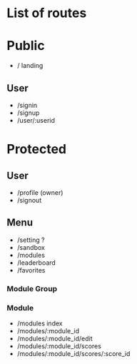 # List of routes

# Public

- / landing

## User

- /signin
- /signup
- /user/:userid

# Protected

## User

- /profile (owner)
- /signout

## Menu

- /setting ?
- /sandbox
- /modules
- /leaderboard
- /favorites

### Module Group

### Module

- /modules index
- /modules/:module_id
- /modules/:module_id/edit
- /modules/:module_id/scores
- /modules/:module_id/scores/:score_id
